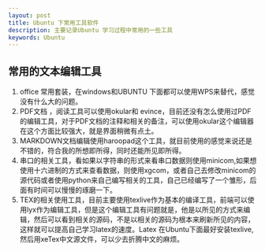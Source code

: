 ```yaml
---
layout: post
title: Ubuntu 下常用工具软件
description: 主要记录Ubuntu 学习过程中常用的一些工具
keywords: Ubuntu
---
```



## 常用的文本编辑工具

1. office 常用套装，在windows和UBUNTU 下面都可以使用WPS来替代，感觉没有什么大的问题。
1. PDF文档 ，阅读工具可以使用okular和 evince，目前还没有怎么使用过PDF的编辑工具，对于PDF文档的注释和相关的备注，可以使用okular这个编辑器在这个方面比较强大，就是界面稍微有点土。
1. MARKDOWN文档编辑使用haroopad这个工具，就目前使用的感觉来说还是不错的，符合我的所想即所得，同时还能所见即所得。
2. 串口的相关工具，看如果以字符串的形式来看串口数据则使用minicom,如果想使用十六进制的方式来查看数据，则使用xgcom，或者自己去修改minicom的源代码或者使用python来自己编写相关的工具，自己已经编写了一个雏形，后面有时间可以慢慢的琢磨一下。
3. TEX的相关使用工具，目前主要使用texlive作为基本的编译工具，前端可以使用lyx作为编辑工具，但是这个编辑工具有问题就是，他是以所见的方式来编辑，然后可以看到相关的源码，不是以相关的源码为根本来刷新所见的内容，这样就可以提高自己学习latex的速度。Latex 在Ubuntu下面最好安装texlive,然后用xeTex中文源文件，可以少去折腾中文的麻烦。

